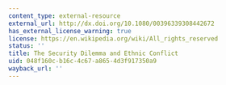 ```yaml
---
content_type: external-resource
external_url: http://dx.doi.org/10.1080/00396339308442672
has_external_license_warning: true
license: https://en.wikipedia.org/wiki/All_rights_reserved
status: ''
title: The Security Dilemma and Ethnic Conflict
uid: 048f160c-b16c-4c67-a865-4d3f917350a9
wayback_url: ''
---
```

